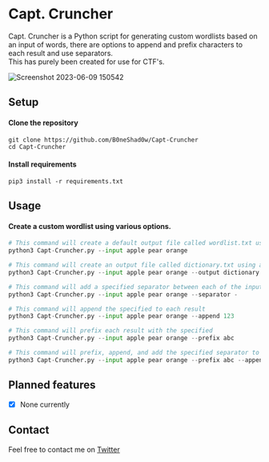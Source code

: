 # Capt. Cruncher
Capt. Cruncher is a Python script for generating custom wordlists based on an input of words, there are options to append and prefix characters to each result and use separators. \
This has purely been created for use for CTF's.

![Screenshot 2023-06-09 150542](https://github.com/B0neShAd0w/Capt-Cruncher/assets/117080369/976e8506-02f0-41d7-abda-6993b6cdc04e)

## Setup

#### Clone the repository
```shell
git clone https://github.com/B0neShad0w/Capt-Cruncher
cd Capt-Cruncher
```

#### Install requirements
```shell
pip3 install -r requirements.txt
```

## Usage

#### Create a custom wordlist using various options.

```python
# This command will create a default output file called wordlist.txt using all permutations of the input words
python3 Capt-Cruncher.py --input apple pear orange

# This command will create an output file called dictionary.txt using all permutations of the input words
python3 Capt-Cruncher.py --input apple pear orange --output dictionary.txt

# This command will add a specified separator between each of the input words
python3 Capt-Cruncher.py --input apple pear orange --separator -

# This command will append the specified to each result
python3 Capt-Cruncher.py --input apple pear orange --append 123

# This command will prefix each result with the specified
python3 Capt-Cruncher.py --input apple pear orange --prefix abc

# This command will prefix, append, and add the specified separator to each result and output to a file called my_wordlist.txt
python3 Capt-Cruncher.py --input apple pear orange --prefix abc --append 123! --separator _ --output my_wordlist.txt
```

## Planned features

- [X] None currently

## Contact
Feel free to contact me on <a href="https://twitter.com/B0neShad0w">Twitter</a>
